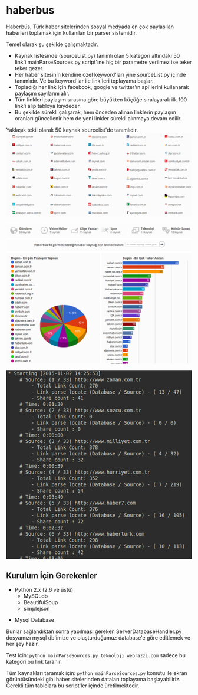 # haberbus
Haberbüs, Türk haber sitelerinden sosyal medyada en çok paylaşılan haberleri toplamak için kullanılan bir parser sistemidir.

Temel olarak şu şekilde çalışmaktadır.
- Kaynak listesinde (sourceList.py) tanımlı olan 5 kategori altındaki 50 link'i mainParseSources.py script'ine hiç bir parametre verilmez ise teker teker gezer.
- Her haber sitesinin kendine özel keyword'ları yine sourceList.py içinde tanımlıdır. Ve bu keyword'lar ile link'leri toplayama başlar.
- Topladığı her link için facebook, google ve twitter'ın api'lerini kullanarak paylaşım sayılarını alır.
- Tüm linkleri paylaşım sırasına göre büyükten küçüğe sıralayarak ilk 100 link'i alıp tabloya kaydeder.
- Bu şekilde sürekli çalışarak, hem önceden alınan linklerin paylaşım oranları güncellenir hem de yeni linkler sürekli alınmaya devam edilir.

Yaklaşık tekil olarak 50 kaynak sourcelist'de tanımlıdır.
![Kaynak Listesi](/screenshots/sourcelist.png)

![Günlük Toplama sonucu örnek istatisikler](/screenshots/statistics.png)

![Parser Çıktısı](/screenshots/parser.png)

## Kurulum İçin Gerekenler

- Python 2.x (2.6 ve üstü)
	- MySQLdb
	- BeautifulSoup
	- simplejson
* Mysql Database

Bunlar sağlandıktan sonra yapılması gereken ServerDatabaseHandler.py
dosyamızı mysql db'imize ve oluşturduğumuz database'e göre editlemek ve
her şey hazır.

Test için: `python mainParseSources.py teknoloji webrazzi.com` sadece bu kategori bu link taranır.

Tüm kaynakları taramak için: `python mainParseSources.py` komutu ile ekran görüntüsündeki gibi haber sitelerinden
dataları toplayama başlayabiliriz. Gerekli tüm tablolara bu script'ler içinde üretilmektedir.
